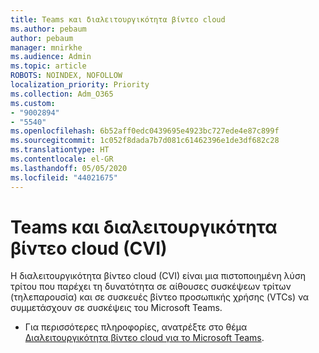 ```yaml
---
title: Teams και διαλειτουργικότητα βίντεο cloud
ms.author: pebaum
author: pebaum
manager: mnirkhe
ms.audience: Admin
ms.topic: article
ROBOTS: NOINDEX, NOFOLLOW
localization_priority: Priority
ms.collection: Adm_O365
ms.custom:
- "9002894"
- "5540"
ms.openlocfilehash: 6b52aff0edc0439695e4923bc727ede4e87c899f
ms.sourcegitcommit: 1c052f8dada7b7d081c61462396e1de3df682c28
ms.translationtype: HT
ms.contentlocale: el-GR
ms.lasthandoff: 05/05/2020
ms.locfileid: "44021675"
---
```

# <a name="teams-and-cloud-video-interop-cvi"></a>Teams και διαλειτουργικότητα βίντεο cloud (CVI)

Η διαλειτουργικότητα βίντεο cloud (CVI) είναι μια πιστοποιημένη λύση τρίτου που παρέχει τη δυνατότητα σε αίθουσες συσκέψεων τρίτων (τηλεπαρουσία) και σε συσκευές βίντεο προσωπικής χρήσης (VTCs) να συμμετάσχουν σε συσκέψεις του Microsoft Teams.

- Για περισσότερες πληροφορίες, ανατρέξτε στο θέμα [Διαλειτουργικότητα βίντεο cloud για το Microsoft Teams](https://docs.microsoft.com/microsoftteams/cloud-video-interop).
